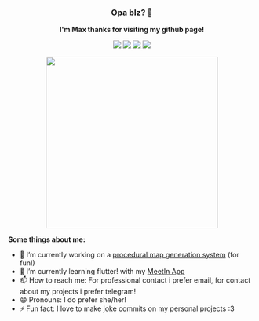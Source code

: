 <h3 align='center'> Opa blz? 👋 </h3>

<p align='center'><b>I'm Max thanks for visiting my github page!</b></p>

<p align='center'>
  <a href="https://www.linkedin.com/in/maxiin/">
    <img src="https://img.shields.io/badge/linkedin-%230077B5.svg?&style=for-the-badge&logo=linkedin&logoColor=white" />
  </a>
  <a href="https://www.linkedin.com/in/maxiin/">
    <img src="https://img.shields.io/badge/Telegram-%230088cc.svg?&style=for-the-badge&logo=telegram&logoColor=white" />
  </a>
  <a href="https://www.linkedin.com/in/maxiin/">
    <img src="https://img.shields.io/badge/Website-%234285F4.svg?&style=for-the-badge&logo=google-chrome&logoColor=white" />
  </a>
  <a href="https://www.linkedin.com/in/maxiin/">
    <img src="https://img.shields.io/badge/Email-%23D14836.svg?&style=for-the-badge&logo=gmail&logoColor=white" />
  </a>
</p>

<p align='center'>
  <a href="#"><img src="https://github-readme-stats.vercel.app/api/top-langs/?username=maxiin&show_icons=true&count_private=true&layout=compact" width="350"></a>
</p>

**Some things about me:**
- 🔭 I’m currently working on a [procedural map generation system](https://github.com/maxiin/MapMakingExperiments) (for fun!)
- 🌱 I’m currently learning flutter! with my [MeetIn App](https://github.com/maxiin/MeetIn)
- 📫 How to reach me: For professional contact i prefer email, for contact about my projects i prefer telegram!
- 😄 Pronouns: I do prefer she/her!
- ⚡ Fun fact: I love to make joke commits on my personal projects :3

<!--
**maxiin/maxiin** is a ✨ _special_ ✨ repository because its `README.md` (this file) appears on your GitHub profile.

Here are some ideas to get you started:

- 🔭 I’m currently working on ...
- 🌱 I’m currently learning ...
- 👯 I’m looking to collaborate on ...
- 🤔 I’m looking for help with ...
- 💬 Ask me about ...
- 📫 How to reach me: ...
- 😄 Pronouns: ...
- ⚡ Fun fact: ...
-->
